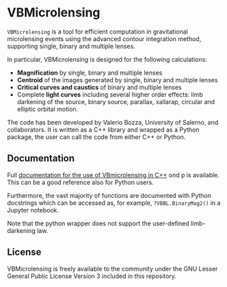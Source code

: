 # VBMicrolensing
`VBMicrolensing` is a tool for efficient computation in gravitational 
microlensing events using the advanced contour integration method, supporting single, binary and multiple lenses. 

In particular, VBMicrolensing is designed for the following calculations:
- **Magnification** by single, binary and multiple lenses
- **Centroid** of the images generated by single, binary and multiple lenses
- **Critical curves and caustics** of binary and multiple lenses
- Complete **light curves** including several higher order effects: limb darkening of the source, binary source, parallax, xallarap, circular and elliptic orbital motion.

The code has been developed by Valerio Bozza, University of Salerno, and collaborators.
It is written as a C++ library and wrapped as a Python package, the user can call the code from either C++ or Python.



## Documentation
Full [documentation for the use of VBmicrolensing in C++](/docs/C++/readme.md) ond p is available. This can be a good reference also for Python users. 

Furthermore, the vast majority of functions are documented with Python docstrings which can be accessed as, for example, `?VBBL.BinaryMag2()` in
a Jupyter notebook.

Note that the python wrapper does not support the user-defined limb-darkening law.

## License
VBMicrolensing is freely available to the community under the 
GNU Lesser General Public License Version 3 included in this repository.